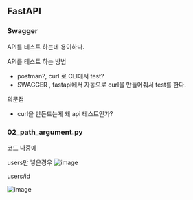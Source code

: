 ## FastAPI

### Swagger

API를 테스트 하는데 용이하다.

API를 테스트 하는 방법
- postman?, curl 로 CLI에서  test?
- SWAGGER , fastapi에서 자동으로 curl을 만들어줘서 test를 한다.


의문점 
- curl을 만든드는게 왜 api 테스트인가?

### 02_path_argument.py


코드 나중에


users만 넣은경우
![image](https://user-images.githubusercontent.com/50165842/145747028-4bfbcb38-14d5-42b4-84d2-55c84000cfdf.png)

users/id

![image](https://user-images.githubusercontent.com/50165842/145747108-6f4a315e-1a6e-4567-bc3e-832a22c705af.png)




